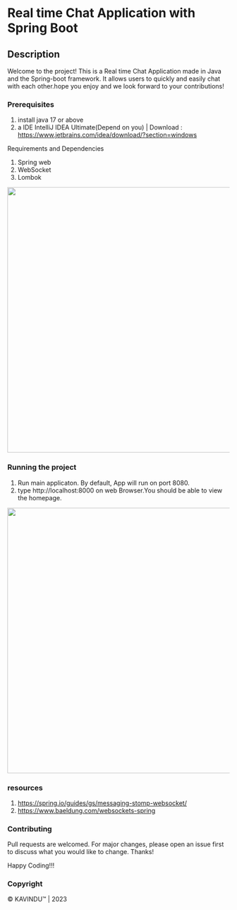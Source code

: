 # Real time Chat Application with Spring Boot

## Description
Welcome to the project! This is a Real time Chat Application made in Java and the Spring-boot framework. 
It allows users to quickly and easily chat with each other.hope you enjoy and we look forward to your contributions!

### Prerequisites
1. install java 17 or above
2. a IDE IntelliJ IDEA Ultimate(Depend on you) | Download : https://www.jetbrains.com/idea/download/?section=windows


Requirements and Dependencies

1. Spring web 
2. WebSocket
3. Lombok

<img src="https://drive.google.com/drive/folders/1TZXeSDcxEm53jI48VwUV6kBNw8Kpov7w" width="600">


### Running the project

1. Run main applicaton. By default, App will run on port 8080.
2. type http://localhost:8000 on web Browser.You should be able to view the homepage.

<img src="https://user-images.githubusercontent.com/80127637/211138775-61dcfae0-4763-4d44-bdfd-2faa8022ae8d.png" width="600">

### resources

1. https://spring.io/guides/gs/messaging-stomp-websocket/ 
2. https://www.baeldung.com/websockets-spring

### Contributing
Pull requests are welcomed. For major changes, please open an issue first to discuss what you would like to change. Thanks!

Happy Coding!!!

### Copyright
© KAVINDU™ | 2023

